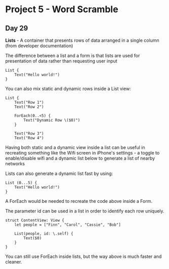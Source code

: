 # Project 5 - Word Scramble

## Day 29

  
**Lists** - A container that presents rows of data arranged in a single column (from developer documentation)

The difference between a list and a form is that lists are used for presentation of data rather than requesting user input

```
List {
    Text("Hello world!")
}
```

You can also mix static and dynamic rows inside a List view:
```
List {
    Text("Row 1")
    Text("Row 2")

    ForEach(0..<5) {
        Text("Dynamic Row \($0)")
    }

    Text("Row 3")
    Text("Row 4")
```

Having both static and a dynamic view inside a list can be useful in recreating something like the Wifi screen in iPhone's settings - a toggle to enable/disable wifi and a dynamic list below to generate a list of nearby networks

Lists can also generate a dynamic list fast by using:

```
List (0...5) {
    Text("Hello world!")
}
```
A ForEach would be needed to recreate the code above inside a Form.

The parameter id can be used in a list in order to identify each row uniquely.
```
struct ContentView: View {
    let people = ["Finn", "Carol", "Cassie", "Bob"]
    
    List(people, id: \.self) {
        Text($0)
    }
}
```
You can still use ForEach inside lists, but the way above is much faster and cleaner.
